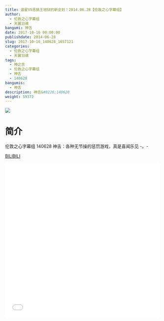 ```yaml
---
title: 谐星VS恶搞王地狱的新企划！2014.06.28【伦敦之心字幕组】
author: 
  - 伦敦之心字幕组
  - 天翼羽魂
bangumi: 神舌
date: 2017-10-16 00:00:00
publishdate: 2014-06-28
slug: 2017-10-16_140628_1657121
categories: 
  - 伦敦之心字幕组
  - 天翼羽魂
tags: 
  - 神之舌
  - 伦敦之心字幕组
  - 神舌
  - 140628
bangumis: 
  - 神舌
description: 神舌&#8226;140628
weight: 59372
---
```


![](https://i.imgur.com/js97BOf.jpg)

# 简介  
伦敦之心字幕组 140628 神舌：各种无节操的惩罚游戏，真是喜闻乐见 -。-

  [BILIBILI](https://www.bilibili.com/video/av1657121/)


  <iframe src="//www.bilibili.com/html/html5player.html?cid=2521853&aid=1657121" width="100%" height="500" frameborder="0" allowfullscreen="allowfullscreen"></iframe>
